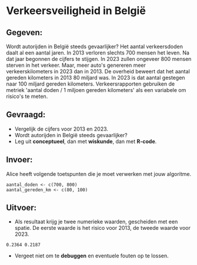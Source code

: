 # Verkeersveiligheid in België

## Gegeven:

Wordt autorijden in België steeds gevaarlijker? Het aantal verkeersdoden daalt al een aantal jaren. 
In 2013 verloren slechts 700 mensen het leven. Na dat jaar begonnen de cijfers te stijgen. 
In 2023 zullen ongeveer 800 mensen sterven in het verkeer. Maar, meer auto's genereren meer verkeerskilometers in 2023 dan in 2013. 
De overheid beweert dat het aantal gereden kilometers in 2013 80 miljard was. In 2023 is dat aantal gestegen naar 100 miljard gereden kilometers. 
Verkeersrapporten gebruiken de metriek 'aantal doden / 1 miljoen gereden kilometers' als een variabele om risico's te meten.

## Gevraagd:

* Vergelijk de cijfers voor 2013 en 2023.
* Wordt autorijden in België steeds gevaarlijker?
* Leg uit **conceptueel**, dan met **wiskunde**, dan met **R-code**.


## Invoer:
Alice heeft volgende toetspunten die je moet verwerken met jouw algoritme. 

```
aantal_doden <- c(700, 800)
aantal_gereden_km <- c(80, 100)

```

## Uitvoer: 

* Als resultaat krijg je twee numerieke waarden, gescheiden met een spatie. De eerste waarde is het risico voor 2013, de tweede waarde voor 2023. 
```
0.2364 0.2187
```

* Vergeet niet om te **debuggen** en eventuele fouten op te lossen.

